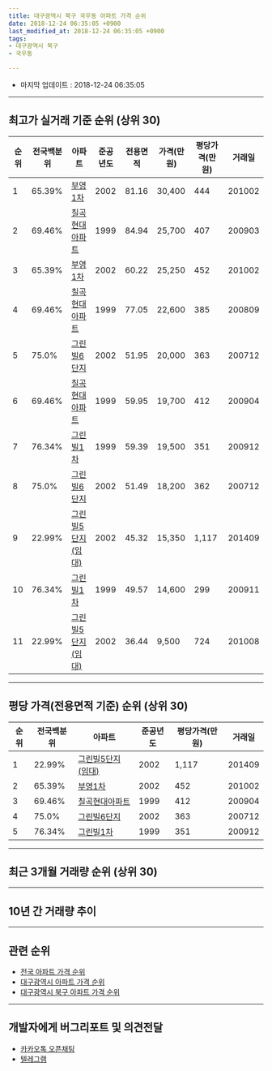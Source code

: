 ```yaml
---
title: 대구광역시 북구 국우동 아파트 가격 순위
date: 2018-12-24 06:35:05 +0900
last_modified_at: 2018-12-24 06:35:05 +0900
tags:
- 대구광역시 북구
- 국우동

---
```


* 마지막 업데이트 : 2018-12-24 06:35:05

---

## 최고가 실거래 기준 순위 (상위 30)


|순위|전국백분위|아파트|준공년도|전용면적|가격(만원)|평당가격(만원)|거래일|
|---|---|---|---|---|---|---|---|
|1|65.39%|[부영1차](https://search.naver.com/search.naver?query=%EB%8C%80%EA%B5%AC%EA%B4%91%EC%97%AD%EC%8B%9C+%EB%B6%81%EA%B5%AC+%EA%B5%AD%EC%9A%B0%EB%8F%99+%EB%B6%80%EC%98%811%EC%B0%A8)|2002|81.16|30,400|444|201002|
|2|69.46%|[칠곡현대아파트](https://search.naver.com/search.naver?query=%EB%8C%80%EA%B5%AC%EA%B4%91%EC%97%AD%EC%8B%9C+%EB%B6%81%EA%B5%AC+%EA%B5%AD%EC%9A%B0%EB%8F%99+%EC%B9%A0%EA%B3%A1%ED%98%84%EB%8C%80%EC%95%84%ED%8C%8C%ED%8A%B8)|1999|84.94|25,700|407|200903|
|3|65.39%|[부영1차](https://search.naver.com/search.naver?query=%EB%8C%80%EA%B5%AC%EA%B4%91%EC%97%AD%EC%8B%9C+%EB%B6%81%EA%B5%AC+%EA%B5%AD%EC%9A%B0%EB%8F%99+%EB%B6%80%EC%98%811%EC%B0%A8)|2002|60.22|25,250|452|201002|
|4|69.46%|[칠곡현대아파트](https://search.naver.com/search.naver?query=%EB%8C%80%EA%B5%AC%EA%B4%91%EC%97%AD%EC%8B%9C+%EB%B6%81%EA%B5%AC+%EA%B5%AD%EC%9A%B0%EB%8F%99+%EC%B9%A0%EA%B3%A1%ED%98%84%EB%8C%80%EC%95%84%ED%8C%8C%ED%8A%B8)|1999|77.05|22,600|385|200809|
|5|75.0%|[그린빌6단지](https://search.naver.com/search.naver?query=%EB%8C%80%EA%B5%AC%EA%B4%91%EC%97%AD%EC%8B%9C+%EB%B6%81%EA%B5%AC+%EA%B5%AD%EC%9A%B0%EB%8F%99+%EA%B7%B8%EB%A6%B0%EB%B9%8C6%EB%8B%A8%EC%A7%80)|2002|51.95|20,000|363|200712|
|6|69.46%|[칠곡현대아파트](https://search.naver.com/search.naver?query=%EB%8C%80%EA%B5%AC%EA%B4%91%EC%97%AD%EC%8B%9C+%EB%B6%81%EA%B5%AC+%EA%B5%AD%EC%9A%B0%EB%8F%99+%EC%B9%A0%EA%B3%A1%ED%98%84%EB%8C%80%EC%95%84%ED%8C%8C%ED%8A%B8)|1999|59.95|19,700|412|200904|
|7|76.34%|[그린빌1차](https://search.naver.com/search.naver?query=%EB%8C%80%EA%B5%AC%EA%B4%91%EC%97%AD%EC%8B%9C+%EB%B6%81%EA%B5%AC+%EA%B5%AD%EC%9A%B0%EB%8F%99+%EA%B7%B8%EB%A6%B0%EB%B9%8C1%EC%B0%A8)|1999|59.39|19,500|351|200912|
|8|75.0%|[그린빌6단지](https://search.naver.com/search.naver?query=%EB%8C%80%EA%B5%AC%EA%B4%91%EC%97%AD%EC%8B%9C+%EB%B6%81%EA%B5%AC+%EA%B5%AD%EC%9A%B0%EB%8F%99+%EA%B7%B8%EB%A6%B0%EB%B9%8C6%EB%8B%A8%EC%A7%80)|2002|51.49|18,200|362|200712|
|9|22.99%|[그린빌5단지(임대)](https://search.naver.com/search.naver?query=%EB%8C%80%EA%B5%AC%EA%B4%91%EC%97%AD%EC%8B%9C+%EB%B6%81%EA%B5%AC+%EA%B5%AD%EC%9A%B0%EB%8F%99+%EA%B7%B8%EB%A6%B0%EB%B9%8C5%EB%8B%A8%EC%A7%80%28%EC%9E%84%EB%8C%80%29)|2002|45.32|15,350|1,117|201409|
|10|76.34%|[그린빌1차](https://search.naver.com/search.naver?query=%EB%8C%80%EA%B5%AC%EA%B4%91%EC%97%AD%EC%8B%9C+%EB%B6%81%EA%B5%AC+%EA%B5%AD%EC%9A%B0%EB%8F%99+%EA%B7%B8%EB%A6%B0%EB%B9%8C1%EC%B0%A8)|1999|49.57|14,600|299|200911|
|11|22.99%|[그린빌5단지(임대)](https://search.naver.com/search.naver?query=%EB%8C%80%EA%B5%AC%EA%B4%91%EC%97%AD%EC%8B%9C+%EB%B6%81%EA%B5%AC+%EA%B5%AD%EC%9A%B0%EB%8F%99+%EA%B7%B8%EB%A6%B0%EB%B9%8C5%EB%8B%A8%EC%A7%80%28%EC%9E%84%EB%8C%80%29)|2002|36.44|9,500|724|201008|


---

## 평당 가격(전용면적 기준) 순위 (상위 30)


|순위|전국백분위|아파트|준공년도|평당가격(만원)|거래일|
|---|---|---|---|---|---|
|1|22.99%|[그린빌5단지(임대)](https://search.naver.com/search.naver?query=%EB%8C%80%EA%B5%AC%EA%B4%91%EC%97%AD%EC%8B%9C+%EB%B6%81%EA%B5%AC+%EA%B5%AD%EC%9A%B0%EB%8F%99+%EA%B7%B8%EB%A6%B0%EB%B9%8C5%EB%8B%A8%EC%A7%80%28%EC%9E%84%EB%8C%80%29)|2002|1,117|201409|
|2|65.39%|[부영1차](https://search.naver.com/search.naver?query=%EB%8C%80%EA%B5%AC%EA%B4%91%EC%97%AD%EC%8B%9C+%EB%B6%81%EA%B5%AC+%EA%B5%AD%EC%9A%B0%EB%8F%99+%EB%B6%80%EC%98%811%EC%B0%A8)|2002|452|201002|
|3|69.46%|[칠곡현대아파트](https://search.naver.com/search.naver?query=%EB%8C%80%EA%B5%AC%EA%B4%91%EC%97%AD%EC%8B%9C+%EB%B6%81%EA%B5%AC+%EA%B5%AD%EC%9A%B0%EB%8F%99+%EC%B9%A0%EA%B3%A1%ED%98%84%EB%8C%80%EC%95%84%ED%8C%8C%ED%8A%B8)|1999|412|200904|
|4|75.0%|[그린빌6단지](https://search.naver.com/search.naver?query=%EB%8C%80%EA%B5%AC%EA%B4%91%EC%97%AD%EC%8B%9C+%EB%B6%81%EA%B5%AC+%EA%B5%AD%EC%9A%B0%EB%8F%99+%EA%B7%B8%EB%A6%B0%EB%B9%8C6%EB%8B%A8%EC%A7%80)|2002|363|200712|
|5|76.34%|[그린빌1차](https://search.naver.com/search.naver?query=%EB%8C%80%EA%B5%AC%EA%B4%91%EC%97%AD%EC%8B%9C+%EB%B6%81%EA%B5%AC+%EA%B5%AD%EC%9A%B0%EB%8F%99+%EA%B7%B8%EB%A6%B0%EB%B9%8C1%EC%B0%A8)|1999|351|200912|


---

## 최근 3개월 거래량 순위 (상위 30)


<div style="width:100%;">
    <canvas id="deal_count_ranking" height="250"></canvas>
</div>


<script>
new Chart(document.getElementById("deal_count_ranking"), {
    type: 'horizontalBar',
    data: {
        labels: ['부영1차', '칠곡현대아파트', '그린빌6단지', '그린빌1차'],
        datasets: [{
            label: '실거래 수',
            data: [9, 7, 6, 5],
            borderColor: "rgba(255, 0, 128, 1)",
            backgroundColor: "rgba(255, 0, 128, 0.5)",
            fill: false,
        }]
    },
    options: {
        responsive: true,
        title: {
            display: true,
            text: '최근 3개월 거래량 순위'
        },
        tooltips: {
            mode: 'index',
            intersect: false,
            callbacks: {
                title: function(tooltipItems, data) {
                    return "실거래 수:";
                },
                label: function(tooltipItem, data) {
                    return data.labels[tooltipItem.index] + ": " + tooltipItem.xLabel;
                }
            }
        },
        hover: {
            mode: 'nearest',
            intersect: true
        },
        scales: {
            xAxes: [{
                display: true,
                scaleLabel: {
                    display: true,
                    labelString: '실거래 수'
                },
                ticks: {
                    suggestedMin: 0,
                }
            }],
            yAxes: [{
                display: true,
                ticks: {
                    autoSkip: false,
                    callback: function(value, index, values) {
                        if (value.length > 15)
                            return value.substr(0, 13) + "...";
                        else
                            return value;
                    }
                },
                scaleLabel: {
                    display: false,
                }
            }]
        }
    }
});

</script>


---

## 10년 간 거래량 추이


<div style="width:100%;">
    <canvas id="deal_progress" height="250"></canvas>
</div>

<script>
new Chart(document.getElementById("deal_progress"), {
    type: 'line',
    data: {
        labels: ['200812','200901','200902','200903','200904','200905','200906','200907','200908','200909','200910','200911','200912','201001','201002','201003','201004','201005','201006','201007','201008','201009','201010','201011','201012','201101','201102','201103','201104','201105','201106','201107','201108','201109','201110','201111','201112','201201','201202','201203','201204','201205','201206','201207','201208','201209','201210','201211','201212','201301','201302','201303','201304','201305','201306','201307','201308','201309','201310','201311','201312','201401','201402','201403','201404','201405','201406','201407','201408','201409','201410','201411','201412','201501','201502','201503','201504','201505','201506','201507','201508','201509','201510','201511','201512','201601','201602','201603','201604','201605','201606','201607','201608','201609','201610','201611','201612','201701','201702','201703','201704','201705','201706','201707','201708','201709','201710','201711','201712','201801','201802','201803','201804','201805','201806','201807','201808','201809','201810','201811','201812'],
        datasets: [{
            label: '실거래 수',
            pointRadius: 1,
            data: [12, 7, 14, 18, 18, 22, 9, 19, 10, 22, 24, 20, 12, 15, 56, 48, 19, 23, 18, 18, 25, 17, 38, 44, 35, 51, 41, 34, 42, 23, 29, 19, 22, 32, 43, 14, 22, 21, 29, 27, 20, 14, 25, 23, 37, 17, 38, 37, 36, 27, 39, 36, 35, 24, 25, 14, 21, 32, 21, 16, 20, 9, 13, 21, 14, 12, 18, 18, 35, 37, 26, 22, 22, 36, 41, 62, 42, 24, 36, 38, 26, 19, 30, 13, 5, 4, 5, 5, 11, 9, 11, 12, 12, 11, 20, 19, 12, 6, 19, 12, 17, 12, 23, 19, 25, 16, 18, 19, 14, 23, 11, 22, 22, 19, 14, 14, 20, 14, 14, 12, 1],
            borderColor: "rgba(255, 201, 14, 1)",
            backgroundColor: "rgba(255, 201, 14, 0.5)",
            fill: true,
        }]
    },
    options: {
        responsive: true,
        title: {
            display: true,
            text: '10년간 거래량 추이'
        },
        tooltips: {
            mode: 'index',
            intersect: false,
        },
        hover: {
            mode: 'nearest',
            intersect: true
        },
        scales: {
            xAxes: [{
                display: true,
                scaleLabel: {
                    display: true,
                    labelString: '년/월'
                }
            }],
            yAxes: [{
                display: true,
                ticks: {
                    suggestedMin: 0,
                },
                scaleLabel: {
                    display: true,
                    labelString: '실거래 수'
                }
            }]
        }
    }
});

</script>


---

## 관련 순위

- [전국 아파트 가격 순위](https://inasie.github.io/apt-ranking/전국)
- [대구광역시 아파트 가격 순위](https://inasie.github.io/apt-ranking/대구광역시)
- [대구광역시 북구 아파트 가격 순위](https://inasie.github.io/apt-ranking/대구광역시-북구)


---

## 개발자에게 버그리포트 및 의견전달

- [카카오톡 오픈채팅](https://open.kakao.com/o/gLJUAP4)
- [텔레그램](https://t.me/inasie)

